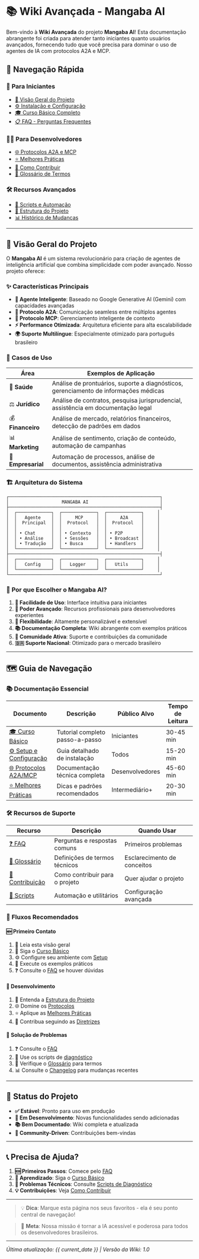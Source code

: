 # 📚 Wiki Avançada - Mangaba AI

Bem-vindo à **Wiki Avançada** do projeto **Mangaba AI**! Esta documentação abrangente foi criada para atender tanto iniciantes quanto usuários avançados, fornecendo tudo que você precisa para dominar o uso de agentes de IA com protocolos A2A e MCP.

## 🎯 Navegação Rápida

### 📖 **Para Iniciantes**
- [🚀 Visão Geral do Projeto](#-visão-geral-do-projeto)
- [⚙️ Instalação e Configuração](SETUP.md)
- [🎓 Curso Básico Completo](CURSO_BASICO.md)
- [📋 FAQ - Perguntas Frequentes](FAQ.md)

### 👨‍💻 **Para Desenvolvedores**
- [🌐 Protocolos A2A e MCP](PROTOCOLS.md)
- [⭐ Melhores Práticas](MELHORES_PRATICAS.md)
- [🤝 Como Contribuir](CONTRIBUICAO.md)
- [📝 Glossário de Termos](GLOSSARIO.md)

### 🛠️ **Recursos Avançados**
- [🔧 Scripts e Automação](SCRIPTS.md)
- [📁 Estrutura do Projeto](../ESTRUTURA.md)
- [📊 Histórico de Mudanças](CHANGELOG.md)

---

## 🚀 Visão Geral do Projeto

O **Mangaba AI** é um sistema revolucionário para criação de agentes de inteligência artificial que combina simplicidade com poder avançado. Nosso projeto oferece:

### ✨ **Características Principais**

- **🤖 Agente Inteligente**: Baseado no Google Generative AI (Gemini) com capacidades avançadas
- **🔗 Protocolo A2A**: Comunicação seamless entre múltiplos agentes
- **🧠 Protocolo MCP**: Gerenciamento inteligente de contexto
- **⚡ Performance Otimizada**: Arquitetura eficiente para alta escalabilidade
- **🌍 Suporte Multilíngue**: Especialmente otimizado para português brasileiro

### 🎯 **Casos de Uso**

| Área | Exemplos de Aplicação |
|------|----------------------|
| 🏥 **Saúde** | Análise de prontuários, suporte a diagnósticos, gerenciamento de informações médicas |
| ⚖️ **Jurídico** | Análise de contratos, pesquisa jurisprudencial, assistência em documentação legal |
| 💰 **Financeiro** | Análise de mercado, relatórios financeiros, detecção de padrões em dados |
| 📊 **Marketing** | Análise de sentimento, criação de conteúdo, automação de campanhas |
| 🏢 **Empresarial** | Automação de processos, análise de documentos, assistência administrativa |

### 🏗️ **Arquitetura do Sistema**

```
┌─────────────────────────────────────────────────────────┐
│                    MANGABA AI                           │
├─────────────────────────────────────────────────────────┤
│  ┌─────────────┐  ┌─────────────┐  ┌─────────────┐     │
│  │   Agente    │  │     MCP     │  │     A2A     │     │
│  │  Principal  │  │  Protocol   │  │  Protocol   │     │
│  │             │  │             │  │             │     │
│  │ • Chat      │  │ • Contexto  │  │ • P2P       │     │
│  │ • Análise   │  │ • Sessões   │  │ • Broadcast │     │
│  │ • Tradução  │  │ • Busca     │  │ • Handlers  │     │
│  └─────────────┘  └─────────────┘  └─────────────┘     │
├─────────────────────────────────────────────────────────┤
│  ┌─────────────┐  ┌─────────────┐  ┌─────────────┐     │
│  │   Config    │  │   Logger    │  │   Utils     │     │
│  └─────────────┘  └─────────────┘  └─────────────┘     │
└─────────────────────────────────────────────────────────┘
```

### 🌟 **Por que Escolher o Mangaba AI?**

1. **🚀 Facilidade de Uso**: Interface intuitiva para iniciantes
2. **💪 Poder Avançado**: Recursos profissionais para desenvolvedores experientes
3. **🔧 Flexibilidade**: Altamente personalizável e extensível
4. **📚 Documentação Completa**: Wiki abrangente com exemplos práticos
5. **🤝 Comunidade Ativa**: Suporte e contribuições da comunidade
6. **🇧🇷 Suporte Nacional**: Otimizado para o mercado brasileiro

---

## 🗺️ **Guia de Navegação**

### 📚 **Documentação Essencial**

| Documento | Descrição | Público Alvo | Tempo de Leitura |
|-----------|-----------|--------------|------------------|
| [🎓 Curso Básico](CURSO_BASICO.md) | Tutorial completo passo-a-passo | Iniciantes | 30-45 min |
| [⚙️ Setup e Configuração](SETUP.md) | Guia detalhado de instalação | Todos | 15-20 min |
| [🌐 Protocolos A2A/MCP](PROTOCOLS.md) | Documentação técnica completa | Desenvolvedores | 45-60 min |
| [⭐ Melhores Práticas](MELHORES_PRATICAS.md) | Dicas e padrões recomendados | Intermediário+ | 20-30 min |

### 🛠️ **Recursos de Suporte**

| Recurso | Descrição | Quando Usar |
|---------|-----------|-------------|
| [❓ FAQ](FAQ.md) | Perguntas e respostas comuns | Primeiros problemas |
| [📝 Glossário](GLOSSARIO.md) | Definições de termos técnicos | Esclarecimento de conceitos |
| [🤝 Contribuição](CONTRIBUICAO.md) | Como contribuir para o projeto | Quer ajudar o projeto |
| [🔧 Scripts](SCRIPTS.md) | Automação e utilitários | Configuração avançada |

### 🎯 **Fluxos Recomendados**

#### 🆕 **Primeiro Contato**
1. 👀 Leia esta visão geral
2. 📖 Siga o [Curso Básico](CURSO_BASICO.md)
3. ⚙️ Configure seu ambiente com [Setup](SETUP.md)
4. 🧪 Execute os exemplos práticos
5. ❓ Consulte o [FAQ](FAQ.md) se houver dúvidas

#### 🔧 **Desenvolvimento**
1. 📁 Entenda a [Estrutura do Projeto](../ESTRUTURA.md)
2. 🌐 Domine os [Protocolos](PROTOCOLS.md)
3. ⭐ Aplique as [Melhores Práticas](MELHORES_PRATICAS.md)
4. 🤝 Contribua seguindo as [Diretrizes](CONTRIBUICAO.md)

#### 🚨 **Solução de Problemas**
1. ❓ Consulte o [FAQ](FAQ.md)
2. 🔧 Use os scripts de [diagnóstico](SCRIPTS.md)
3. 📝 Verifique o [Glossário](GLOSSARIO.md) para termos
4. 📊 Consulte o [Changelog](CHANGELOG.md) para mudanças recentes

---

## 🚦 **Status do Projeto**

- **✅ Estável**: Pronto para uso em produção
- **🔄 Em Desenvolvimento**: Novas funcionalidades sendo adicionadas
- **📚 Bem Documentado**: Wiki completa e atualizada
- **🤝 Community-Driven**: Contribuições bem-vindas

---

## 📞 **Precisa de Ajuda?**

1. **🆘 Primeiros Passos**: Comece pelo [FAQ](FAQ.md)
2. **📖 Aprendizado**: Siga o [Curso Básico](CURSO_BASICO.md)
3. **🔧 Problemas Técnicos**: Consulte [Scripts de Diagnóstico](SCRIPTS.md)
4. **💡 Contribuições**: Veja [Como Contribuir](CONTRIBUICAO.md)

---

> 💡 **Dica**: Marque esta página nos seus favoritos - ela é seu ponto central de navegação!

> 🎯 **Meta**: Nossa missão é tornar a IA acessível e poderosa para todos os desenvolvedores brasileiros.

---

*Última atualização: {{ current_date }} | Versão da Wiki: 1.0*